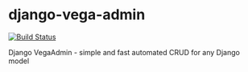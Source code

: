 # django-vega-admin

[![Build Status](https://api.travis-ci.com/moshthepitt/django-vega-admin.svg?branch=master)](https://travis-ci.com/moshthepitt/django-vega-admin)

Django VegaAdmin - simple and fast automated CRUD for any Django model 
